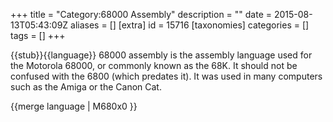 +++
title = "Category:68000 Assembly"
description = ""
date = 2015-08-13T05:43:09Z
aliases = []
[extra]
id = 15716
[taxonomies]
categories = []
tags = []
+++

{{stub}}{{language}}
68000 assembly is the assembly language used for the Motorola 68000, or commonly known as the 68K. It should not be confused with the 6800 (which predates it). It was used in many computers such as the Amiga or the Canon Cat.

{{merge language | M680x0 }}
